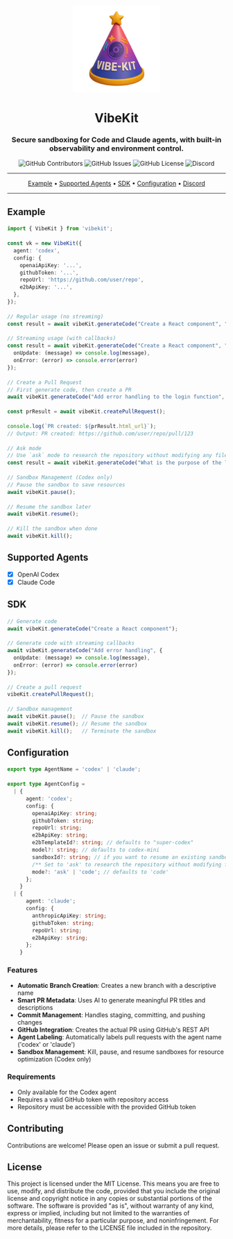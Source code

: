 <div align="center">

<img width="200px" src="./assets/vibekit-logo.png" />

# VibeKit

### Secure sandboxing for Code and Claude agents, with built-in observability and environment control.
<p>
<img alt="GitHub Contributors" src="https://img.shields.io/github/contributors/superagent-ai/vibekit" />
<img alt="GitHub Issues" src="https://img.shields.io/github/issues/superagent-ai/vibekit" />
<img alt="GitHub License" src="https://img.shields.io/badge/License-MIT-yellow.svg" />
<img alt="Discord" src="https://img.shields.io/discord/1110910277110743103?label=Discord&logo=discord&logoColor=white&style=plastic&color=d7b023)](https://discord.gg/e8j7mgjDUK" />
</p>
</div>

-----

<p align="center">
  <a href="#-example">Example</a> •
  <a href="#-supported-agents">Supported Agents</a> •
  <a href="#-sdk">SDK</a> •
  <a href="#-configuration">Configuration</a> •
  <a href="https://discord.com/invite/mhmJUTjW4b" target="_blank">Discord</a> 
</p>

-----

## Example

```ts
import { VibeKit } from 'vibekit';

const vk = new VibeKit({
  agent: 'codex',
  config: {
    openaiApiKey: '...',
    githubToken: '...',
    repoUrl: 'https://github.com/user/repo',
    e2bApiKey: '...',
  },
});

// Regular usage (no streaming)
const result = await vibeKit.generateCode("Create a React component", "code");

// Streaming usage (with callbacks)
const result = await vibeKit.generateCode("Create a React component", "code", {
  onUpdate: (message) => console.log(message),
  onError: (error) => console.error(error)
});

// Create a Pull Request
// First generate code, then create a PR
await vibeKit.generateCode("Add error handling to the login function", "code");

const prResult = await vibeKit.createPullRequest();

console.log(`PR created: ${prResult.html_url}`);
// Output: PR created: https://github.com/user/repo/pull/123

// Ask mode
// Use `ask` mode to research the repository without modifying any files
const result = await vibeKit.generateCode("What is the purpose of the login function?", "ask");

// Sandbox Management (Codex only)
// Pause the sandbox to save resources
await vibeKit.pause();

// Resume the sandbox later
await vibeKit.resume();

// Kill the sandbox when done
await vibeKit.kill();
```

## Supported Agents

- [x] OpenAI Codex
- [x] Claude Code

## SDK

```ts
// Generate code
await vibeKit.generateCode("Create a React component");

// Generate code with streaming callbacks
await vibeKit.generateCode("Add error handling", {
  onUpdate: (message) => console.log(message),
  onError: (error) => console.error(error)
});

// Create a pull request
vibeKit.createPullRequest();

// Sandbox management
await vibeKit.pause();  // Pause the sandbox
await vibeKit.resume(); // Resume the sandbox
await vibeKit.kill();   // Terminate the sandbox
```

## Configuration

```ts
export type AgentName = 'codex' | 'claude';

export type AgentConfig =
  | {
      agent: 'codex';
      config: {
        openaiApiKey: string;
        githubToken: string;
        repoUrl: string;
        e2bApiKey: string;
        e2bTemplateId?: string; // defaults to "super-codex"
        model?: string; // defaults to codex-mini
        sandboxId?: string; // if you want to resume an existing sandbox
        /** Set to 'ask' to research the repository without modifying files, or 'code' to generate code changes */
        mode?: 'ask' | 'code'; // defaults to 'code'
      };
    }
  | {
      agent: 'claude';
      config: {
        anthropicApiKey: string;
        githubToken: string;
        repoUrl: string;
        e2bApiKey: string;
      };
    }
```

### Features

- **Automatic Branch Creation**: Creates a new branch with a descriptive name
- **Smart PR Metadata**: Uses AI to generate meaningful PR titles and descriptions
- **Commit Management**: Handles staging, committing, and pushing changes
- **GitHub Integration**: Creates the actual PR using GitHub's REST API
- **Agent Labeling**: Automatically labels pull requests with the agent name ('codex' or 'claude')
- **Sandbox Management**: Kill, pause, and resume sandboxes for resource optimization (Codex only)

### Requirements

- Only available for the Codex agent
- Requires a valid GitHub token with repository access
- Repository must be accessible with the provided GitHub token

## Contributing

Contributions are welcome! Please open an issue or submit a pull request.

## License

This project is licensed under the MIT License. This means you are free to use, modify, and distribute the code, provided that you include the original license and copyright notice in any copies or substantial portions of the software. The software is provided "as is", without warranty of any kind, express or implied, including but not limited to the warranties of merchantability, fitness for a particular purpose, and noninfringement. For more details, please refer to the LICENSE file included in the repository.
